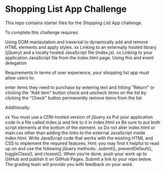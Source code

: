 # Shopping List App Challenge

This repo contains starter files for the *Shopping List App* challenge.

To complete this challenge requires:

Using DOM manipulation and traversal to dynamically add and remove HTML elements and apply styles.
xx   Linking to an externally hosted library (jQuery) and a locally hosted JavaScript file (index.js).
xx   Linking to your application JavaScript file from the index.html page.
Using this and event delegation

Requirements
In terms of user experience, your shopping list app must allow users to:

enter items they need to purchase by entering text and hitting "Return" or clicking the "Add item" button
check and uncheck items on the list by clicking the "Check" button
permanently remove items from the list

Additionally:

xx You must use a CDN-hosted version of jQuery
xx Put your application code in a file called index.js and link to it in index.html
xx Be sure to put both script elements at the bottom of the <body> element.
xx Do not alter index.html or main.css other than adding the links to the external JavaScript inside index.html. Write JavaScript code that works with the existing HTML and CSS to implement the required features.
Hint: you may find it helpful to read up on and use the following jQuery methods: .submit(), preventDefault(), toggleClass(), and closest().
When you're done, push your work up to GitHub and publish it on GitHub Pages. Submit a link to your repo below. The grading team will provide you with feedback on your work.